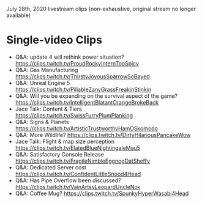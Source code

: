 July 28th, 2020 livestream clips (non-exhaustive, original stream no longer available)

# Single-video Clips
* Q&A: update 4 will rethink power situation? https://clips.twitch.tv/ProudRockyInternTooSpicy
* Q&A: Gas Manufacturing https://clips.twitch.tv/ThirstyJoyousSparrowSoBayed
* Q&A: Unreal Engine 5 https://clips.twitch.tv/PiliableZanyGrassFreakinStinkin
* Q&A: Will you be expanding on the survival aspect of the game? https://clips.twitch.tv/IntelligentBlatantOrangeBrokeBack
* Jace Talk: Content & Tiers https://clips.twitch.tv/SwissFurryPlumPlanking
* Q&A: Signs & Planets https://clips.twitch.tv/ArtisticTrustworthyHamOSkomodo
* Q&A: More Wildlife? https://clips.twitch.tv/DirtyHilariousPancakeWow
* Jace Talk: Flight & map size perception https://clips.twitch.tv/ElatedBlueNightingaleMau5
* Q&A: Satisfactory Console Release https://clips.twitch.tv/FragileNimbleEggnogDatSheffy
* Q&A: Dedicated Server cost https://clips.twitch.tv/ConfidentLittleSnood4Head
* Q&A: Has Pipe Overflow been discussed? https://clips.twitch.tv/VainArtsyLeopardUncleNox
* Q&A: Coffee Mug? https://clips.twitch.tv/SpunkyHyperWasabi4Head

